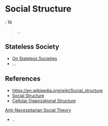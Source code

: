 # Social Structure

: 16

> …
> 

## Stateless Society

- [On Stateless Societies](https://250bpm.com/blog:177/index.html)
- …

## References

- https://en.wikipedia.org/wiki/Social_structure
- [Social Structure](https://en.wikipedia.org/wiki/Social_structure)
- [Cellular Oganizational Structure](https://en.wikipedia.org/wiki/Cellular_organizational_structure)

[Anti-Necessitarian Social Theory](Social%20Structure%2017ac0f5171ec8135b908de9bb4e6de09/Anti-Necessitarian%20Social%20Theory%2017ac0f5171ec8158a0f2d30cacd6c23e.md)

- ..